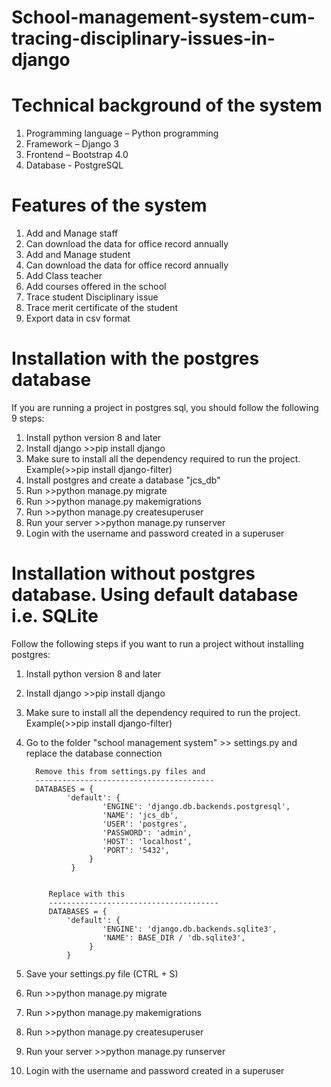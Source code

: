 # School-management-system-cum-tracing-disciplinary-issues-in-django
# Technical background of the system
1. Programming language – Python programming
2. Framework – Django 3
3. Frontend – Bootstrap 4.0
4. Database - PostgreSQL 


# Features of the system 
1. Add and Manage staff
2. Can download the data for office record annually
3. Add and Manage student
4. Can download the data for office record annually
5. Add Class teacher
6. Add courses offered in the school
7. Trace student Disciplinary issue
8. Trace merit certificate of the student
9. Export data in csv format


# Installation with the postgres database
If you are running a project in postgres sql, you should follow the following 9 steps:
1. Install python version 8 and later
2. Install django >>pip install django
3. Make sure to install all the dependency required to run the project. Example(>>pip install django-filter)
4. Install postgres and create a database "jcs_db"
5. Run >>python manage.py migrate
6. Run >>python manage.py makemigrations
7. Run >>python manage.py createsuperuser 
8. Run your server >>python manage.py runserver
9. Login with the username and password created in a superuser


# Installation without postgres database. Using default database i.e. SQLite
Follow the following steps if you want to run a project without installing postgres:
1. Install python version 8 and later
2. Install django >>pip install django
3. Make sure to install all the dependency required to run the project. Example(>>pip install django-filter)
4. Go to the folder "school management system" >> settings.py and replace the database connection
 
		 Remove this from settings.py files and 
		 ----------------------------------------
		 DATABASES = {
				'default': {
						'ENGINE': 'django.db.backends.postgresql',
						'NAME': 'jcs_db',
						'USER': 'postgres',
						'PASSWORD': 'admin',
						'HOST': 'localhost',
						'PORT': '5432',
					 }
				 }


			Replace with this
			--------------------------------------
			DATABASES = {
				'default': {
						'ENGINE': 'django.db.backends.sqlite3',
						'NAME': BASE_DIR / 'db.sqlite3',
					 }
				}
   
6. Save your settings.py file (CTRL + S)
7. Run >>python manage.py migrate
8. Run >>python manage.py makemigrations
9. Run >>python manage.py createsuperuser 
10. Run your server >>python manage.py runserver
11. Login with the username and password created in a superuser


